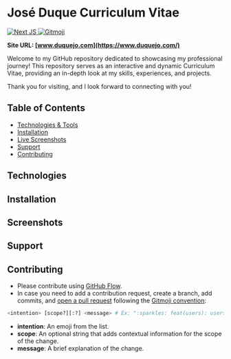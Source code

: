 # José Duque Curriculum Vitae

<a href="https://nextjs.org">
  <img
    src="https://img.shields.io/badge/Next.js-000000.svg?logo=nextdotjs&logoColor=white"
    alt="Next JS"
  />
</a>
<a href="https://gitmoji.dev">
  <img
    src="https://img.shields.io/badge/gitmoji-%20😜%20😍-FFDD67.svg?style=flat-square"
    alt="Gitmoji"
  />
</a>

**Site URL: [www.duquejo.com](https://www.duquejo.com/)**

Welcome to my GitHub repository dedicated to showcasing my professional journey! This repository serves as an interactive and dynamic Curriculum Vitae, providing an in-depth look at my skills, experiences, and projects.

Thank you for visiting, and I look forward to connecting with you!

## Table of Contents

- [Technologies & Tools](#technologies)
- [Installation](#installation)
- [Live Screenshots](#screenshots)
- [Support](#support)
- [Contributing](#contributing)

## Technologies

## Installation

## Screenshots

## Support

## Contributing

- Please contribute using [GitHub Flow](https://guides.github.com/introduction/flow/).
- In case you need to add a contribution request, create a branch, add commits, and [open a pull request](https://github.com/duquejo/vue-cv/compare/) following the [Gitmoji convention](https://gitmoji.dev/):

```bash
<intention> [scope?][:?] <message> # Ex: ":sparkles: feat(users): users management feature"
```

- **intention**: An emoji from the list.
- **scope**: An optional string that adds contextual information for the scope of the change.
- **message**: A brief explanation of the change.

